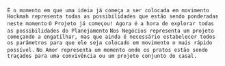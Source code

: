 `É o momento em que uma ideia já começa a ser colocada em movimento` `Hockmah
representa todas as possibilidades que estão sendo ponderadas neste momento`
`O Projeto já começou! Agora é a hora de explorar todas as possibilidades do
Planejamento` `Nos Negócios representa um projeto começando a engatilhar, mas
que ainda é necessário estabelecer todos os parâmetros para que ele seja
colocado em movimento o mais rápido possível.` `No Amor representa um momento
onde os pratos estão sendo traçados para uma convivência ou um projeto
conjunto do casal.`

